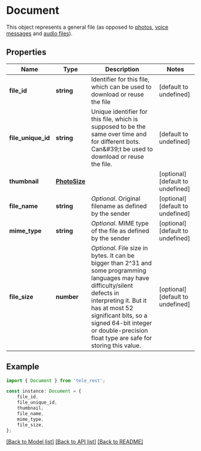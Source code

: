 # Document

This object represents a general file (as opposed to [photos](https://core.telegram.org/bots/api/#photosize), [voice messages](https://core.telegram.org/bots/api/#voice) and [audio files](https://core.telegram.org/bots/api/#audio)).

## Properties

Name | Type | Description | Notes
------------ | ------------- | ------------- | -------------
**file_id** | **string** | Identifier for this file, which can be used to download or reuse the file | [default to undefined]
**file_unique_id** | **string** | Unique identifier for this file, which is supposed to be the same over time and for different bots. Can\&#39;t be used to download or reuse the file. | [default to undefined]
**thumbnail** | [**PhotoSize**](PhotoSize.md) |  | [optional] [default to undefined]
**file_name** | **string** | *Optional*. Original filename as defined by the sender | [optional] [default to undefined]
**mime_type** | **string** | *Optional*. MIME type of the file as defined by the sender | [optional] [default to undefined]
**file_size** | **number** | *Optional*. File size in bytes. It can be bigger than 2^31 and some programming languages may have difficulty/silent defects in interpreting it. But it has at most 52 significant bits, so a signed 64-bit integer or double-precision float type are safe for storing this value. | [optional] [default to undefined]

## Example

```typescript
import { Document } from 'tele_rest';

const instance: Document = {
    file_id,
    file_unique_id,
    thumbnail,
    file_name,
    mime_type,
    file_size,
};
```

[[Back to Model list]](../README.md#documentation-for-models) [[Back to API list]](../README.md#documentation-for-api-endpoints) [[Back to README]](../README.md)
